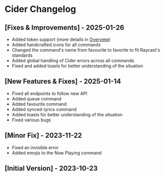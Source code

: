 # Cider Changelog

## [Fixes & Improvements] - 2025-01-26
- Added token support (more details in [Overview](https://raycast.com/feyli/cider#readme))
- Added handcrafted icons for all commands
- Changed the command's name from favourite to favorite to fit Raycast's standards
- Added global handling of Cider errors across all commands
- Fixed and added toasts for better understanding of the situation

## [New Features & Fixes] - 2025-01-14
- Fixed all endpoints to follow new API
- Added queue command
- Added favourite command
- Added synced-lyrics command
- Added toasts for better understanding of the situation
- Fixed various bugs

## [Minor Fix] - 2023-11-22
- Fixed an invisible error
- Added emojis to the Now Playing command

## [Initial Version] - 2023-10-23